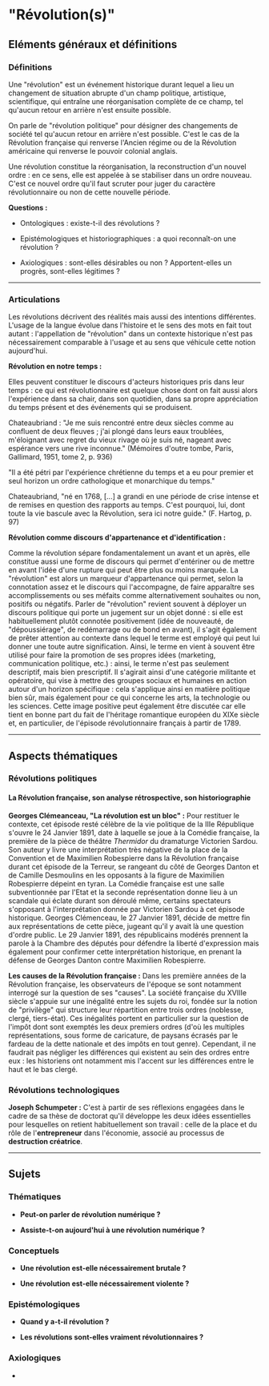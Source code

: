 # "Révolution(s)"

## Eléments généraux et définitions

### Définitions

Une "révolution" est un événement historique durant lequel a lieu un changement de situation abrupte d'un champ politique, artistique, scientifique, qui entraîne une réorganisation complète de ce champ, tel qu'aucun retour en arrière n'est ensuite possible.

On parle de "révolution politique" pour désigner des changements de société tel qu'aucun retour en arrière n'est possible. C'est le cas de la Révolution française qui renverse l'Ancien régime ou de la Révolution américaine qui renverse le pouvoir colonial anglais.

Une révolution constitue la réorganisation, la reconstruction d'un nouvel ordre : en ce sens, elle est appelée à se stabiliser dans un ordre nouveau. C'est ce nouvel ordre qu'il faut scruter pour juger du caractère révolutionnaire ou non de cette nouvelle période.

**Questions :**

* Ontologiques : existe-t-il des révolutions ?

* Epistémologiques et historiographiques : a quoi reconnaît-on une révolution ?

* Axiologiques : sont-elles désirables ou non ? Apportent-elles un progrès, sont-elles légitimes ?

---

### Articulations

Les révolutions décrivent des réalités mais aussi des intentions différentes. L'usage de la langue évolue dans l'histoire et le sens des mots en fait tout autant : l'appellation de "révolution" dans un contexte historique n'est pas nécessairement comparable à l'usage et au sens que véhicule cette notion aujourd'hui.

**Révolution en notre temps :**

Elles peuvent constituer le discours d'acteurs historiques pris dans leur temps : ce qui est révolutionnaire est quelque chose dont on fait aussi alors l'expérience dans sa chair, dans son quotidien, dans sa propre appréciation du temps présent et des événements qui se produisent.

Chateaubriand : "Je me suis rencontré entre deux siècles comme au confluent de deux fleuves ; j'ai plongé dans leurs eaux troublées, m'éloignant avec regret du vieux rivage où je suis né, nageant avec espérance vers une rive inconnue." (Mémoires d'outre tombe, Paris, Gallimard, 1951, tome 2, p. 936)

"Il a été pétri par l'expérience chrétienne du temps et a eu pour premier et seul horizon un ordre cathologique et monarchique du temps."

Chateaubriand, "né en 1768, [...] a grandi en une période de crise intense et de remises en question des rapports au temps. C'est pourquoi, lui, dont toute la vie bascule avec la Révolution, sera ici notre guide." (F. Hartog, p. 97)

**Révolution comme discours d'appartenance et d'identification :**

Comme la révolution sépare fondamentalement un avant et un après, elle constitue aussi une forme de discours qui permet d'entériner ou de mettre en avant l'idée d'une rupture qui peut être plus ou moins marquée. La "révolution" est alors un marqueur d'appartenance qui permet, selon la connotation assez et le discours qui l'accompagne, de faire apparaître ses accomplissements ou ses méfaits comme alternativement souhaites ou non, positifs ou négatifs. Parler de "révolution" revient souvent à déployer un discours politique qui porte un jugement sur un objet donné : si elle est habituellement plutôt connotée positivement (idée de nouveauté, de "dépoussiérage", de redémarrage ou de bond en avant), il s'agit également de prêter attention au contexte dans lequel le terme est employé qui peut lui donner une toute autre signification. Ainsi, le terme en vient à souvent être utilisé pour faire la promotion de ses propres idées (marketing, communication politique, etc.) : ainsi, le terme n'est pas seulement descriptif, mais bien prescriptif. Il s'agirait ainsi d'une catégorie militante et opératoire, qui vise à mettre des groupes sociaux et humaines en action autour d'un horizon spécifique : cela s'applique ainsi en matière politique bien sûr, mais également pour ce qui concerne les arts, la technologie ou les sciences. Cette image positive peut également être discutée car elle tient en bonne part du fait de l'héritage romantique européen du XIXe siècle et, en particulier, de l'épisode révolutionnaire français à partir de 1789.

---

## Aspects thématiques

### Révolutions politiques

#### La Révolution française, son analyse rétrospective, son historiographie

**Georges Clémeanceau, "La révolution est un bloc" :** Pour restituer le contexte, cet épisode resté célèbre de la vie politique de la IIIe République s'ouvre le 24 Janvier 1891, date à laquelle se joue à la Comédie française, la première de la pièce de théâtre *Thermidor* du dramaturge Victorien Sardou. Son auteur y livre une interprétation très négative de la place de la Convention et de Maximilien Robespierre dans la Révolution française durant cet épisode de la Terreur, se rangeant du côté de Georges Danton et de Camille Desmoulins en les opposants à la figure de Maximilien Robespierre dépeint en tyran. La Comédie française est une salle subventionnée par l'Etat et la seconde représentation donne lieu à un scandale qui éclate durant son déroulé même, certains spectateurs s'opposant à l'interprétation donnée par Victorien Sardou à cet épisode historique. Georges Clémenceau, le 27 Janvier 1891, décide de mettre fin aux représentations de cette pièce, jugeant qu'il y avait là une question d'ordre public. Le 29 Janvier 1891, des républicains modérés prennent la parole à la Chambre des députés pour défendre la liberté d'expression mais également pour confirmer cette interprétation historique, en prenant la défense de Georges Danton contre Maximilien Robespierre.

**Les causes de la Révolution française :** Dans les première années de la Révolution française, les observateurs de l'époque se sont notamment interrogé sur la question de ses "causes". La société française du XVIIIe siècle s'appuie sur une inégalité entre les sujets du roi, fondée sur la notion de "privilège" qui structure leur répartition entre trois ordres (noblesse, clergé, tiers-état). Ces inégalités portent en particulier sur la question de l'impôt dont sont exemptés les deux premiers ordres (d'où les multiples représentations, sous forme de caricature, de paysans écrasés par le fardeau de la dette nationale et des impôts en tout genre). Cependant, il ne faudrait pas négliger les différences qui existent au sein des ordres entre eux : les historiens ont notamment mis l'accent sur les différences entre le haut et le bas clergé.

### Révolutions technologiques

**Joseph Schumpeter :** C'est à partir de ses réflexions engagées dans le cadre de sa thèse de doctorat qu'il développe les deux idées essentielles pour lesquelles on retient habituellement son travail : celle de la place et du rôle de l'**entrepreneur** dans l'économie, associé au processus de **destruction créatrice**.

---

## Sujets

### Thématiques

* **Peut-on parler de révolution numérique ?**

* **Assiste-t-on aujourd'hui à une révolution numérique ?**

### Conceptuels

* **Une révolution est-elle nécessairement brutale ?**

* **Une révolution est-elle nécessairement violente ?**

### Epistémologiques

* **Quand y a-t-il révolution ?**

* **Les révolutions sont-elles vraiment révolutionnaires ?**

### Axiologiques

* 
